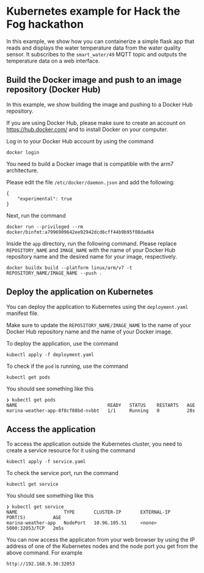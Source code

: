 # Kubernetes example for Hack the Fog hackathon

In this example, we show how you can containerize a simple flask app that reads and displays the water temperature data from the water quality sensor. It subscribes to the `smart_water/49` MQTT topic and outputs the temperature data on a web interface.

## Build the Docker image and push to an image repository (Docker Hub)

In this example, we show building the image and pushing to a Docker Hub repository.

If you are using Docker Hub, please make sure to create an account on https://hub.docker.com/ and to install Docker on your computer.

Log in to your Docker Hub account by using the command

```
docker login
```

You need to build a Docker image that is compatible with the arm7 architecture.

Please edit the file `/etc/docker/daemon.json` and add the following:

```
{
    "experimental": true
}
```

Next, run the command
```
docker run --privileged --rm docker/binfmt:a7996909642ee92942dcd6cff44b9b95f08dad64
```

Inside the `app` directory, run the following command. Please replace `REPOSITORY_NAME` and `IMAGE_NAME` with the name of your Docker Hub repository name and the desired name for your image, respectively.

```
docker buildx build --platform linux/arm/v7 -t REPOSITORY_NAME/IMAGE_NAME --push .
```

## Deploy the application on Kubernetes

You can deploy the application to Kubernetes using the `deployment.yaml` manifest file.

Make sure to update the `REPOSITORY_NAME/IMAGE_NAME` to the name of your Docker Hub repository name and the name of your Docker image.

To deploy the application, use the command

```
kubectl apply -f deployment.yaml
```

To check if the `pod` is running, use the command
```
kubectl get pods
```

You should see something like this
```
❯ kubectl get pods
NAME                                 READY   STATUS    RESTARTS   AGE
marina-weather-app-8f8cf88bd-nvbbt   1/1     Running   0          28s
```

## Access the application

To access the application outside the Kubernetes cluster, you need to create a service resource for it using the command
```
kubectl apply -f service.yaml
```

To check the service port, run the command
```
kubectl get service
```

You should see something like this
```
❯ kubectl get service
NAME                 TYPE       CLUSTER-IP       EXTERNAL-IP    PORT(S)          AGE
marina-weather-app   NodePort   10.96.105.51     <none>         5000:32053/TCP   2m5s
```

You can now access the applicaton from your web browser by using the IP address of one of the Kubernetes nodes and the node port you get from the above command. For example
```
http://192.168.9.30:32053
```
